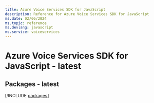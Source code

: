 ```yaml
---
title: Azure Voice Services SDK for JavaScript
description: Reference for Azure Voice Services SDK for JavaScript
ms.date: 02/06/2024
ms.topic: reference
ms.devlang: javascript
ms.service: voiceservices
---
```

# Azure Voice Services SDK for JavaScript - latest
## Packages - latest
[!INCLUDE [packages](voice-services-index.md)]